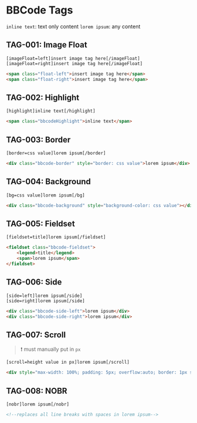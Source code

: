 # BBCode Tags

`inline text`: text only content
`lorem ipsum`: any content

## TAG-001: Image Float
```
[imageFloat=left]insert image tag here[/imageFloat]
[imageFloat=right]insert image tag here[/imageFloat]
```
```html
<span class="float-left">insert image tag here</span>
<span class="float-right">insert image tag here</span>
```

## TAG-002: Highlight
```
[highlight]inline text[/highlight]
```
```html
<span class="bbcodeHighlight">inline text</span>
```

## TAG-003: Border
```
[border=css value]lorem ipsum[/border]
```
```html
<div class="bbcode-border" style="border: css value">lorem ipsum</div>
```

## TAG-004: Background
```
[bg=css value]lorem ipsum[/bg]
```
```html
<div class="bbcode-background" style="background-color: css value"></div>
```

## TAG-005: Fieldset
```
[fieldset=title]lorem ipsum[/fieldset]
```
```html
<fieldset class="bbcode-fieldset">
	<legend>title</legend>
	<span>lorem ipsum</span>
</fieldset>
```

## TAG-006: Side
```
[side=left]lorem ipsum[/side]
[side=right]lorem ipsum[/side]
```
```html
<div class="bbcode-side-left">lorem ipsum</div>
<div class="bbcode-side-right">lorem ipsum</div>
```

## TAG-007: Scroll
> :exclamation: must manually put in `px`
```
[scroll=height value in px]lorem ipsum[/scroll]
```
```html
<div style="max-width: 100%; padding: 5px; overflow:auto; border: 1px solid; height:height value in px;">lorem ipsum<div>
```

## TAG-008: NOBR
```
[nobr]lorem ipsum[/nobr]
```
```html
<!--replaces all line breaks with spaces in lorem ipsum-->
```

## 